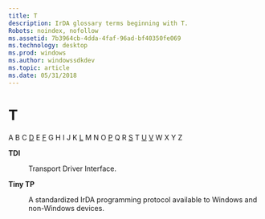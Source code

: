 ```yaml
---
title: T
description: IrDA glossary terms beginning with T.
Robots: noindex, nofollow
ms.assetid: 7b3964cb-4dda-4faf-96ad-bf40350fe069
ms.technology: desktop
ms.prod: windows
ms.author: windowssdkdev
ms.topic: article
ms.date: 05/31/2018
---
```


# T

A B C [D](d-gly.md) E [F](f-gly.md) G H I J K [L](l-gly.md) M N O [P](p-gly.md) Q R [S](s-gly.md) T [U](u-gly.md) [V](v-gly.md) W X Y Z

<dl> <dt>

<span id="_irda_tdi_gly"></span><span id="_IRDA_TDI_GLY"></span>**TDI**
</dt> <dd>

Transport Driver Interface.

</dd> <dt>

<span id="_irda_tiny_tp_gly"></span><span id="_IRDA_TINY_TP_GLY"></span>**Tiny TP**
</dt> <dd>

A standardized IrDA programming protocol available to Windows and non-Windows devices.

</dd> </dl>

 

 




